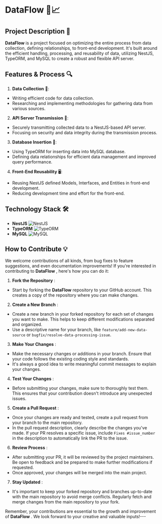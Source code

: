 # DataFlow 🌊📈
## Project Description 📖

**DataFlow**  is a project focused on optimizing the entire process from data collection, defining relationships, to front-end development. It's built around the efficient handling, processing, and reusability of data, utilizing NestJS, TypeORM, and MySQL to create a robust and flexible API server.
## Features & Process 🔍 
1. **Data Collection**  🔄:
- Writing efficient code for data collection.
- Researching and implementing methodologies for gathering data from various sources.

2. **API Server Transmission**  🚀:
- Securely transmitting collected data to a NestJS-based API server.
- Focusing on security and data integrity during the transmission process.

3. **Database Insertion**  💾:
- Using TypeORM for inserting data into MySQL database.
- Defining data relationships for efficient data management and improved query performance.

4. **Front-End Reusability**  🖥️:
- Reusing NestJS defined Models, Interfaces, and Entities in front-end development.
- Reducing development time and effort for the front-end.

## Technology Stack 🛠️ 
- **NestJS**  ![NestJS](https://img.shields.io/badge/NestJS-E0234E?style=for-the-badge&logo=nestjs&logoColor=white) 
- **TypeORM**  ![TypeORM](https://img.shields.io/badge/TypeORM-FFCA28?style=for-the-badge&logo=typeorm&logoColor=black) 
- **MySQL**  ![MySQL](https://img.shields.io/badge/MySQL-4479A1?style=for-the-badge&logo=mysql&logoColor=white)


## How to Contribute 💡

We welcome contributions of all kinds, from bug fixes to feature suggestions, and even documentation improvements! If you're interested in contributing to **DataFlow** , here's how you can do it: 
1. **Fork the Repository** : 
- Start by forking the **DataFlow**  repository to your GitHub account. This creates a copy of the repository where you can make changes. 
2. **Create a New Branch** :
- Create a new branch in your forked repository for each set of changes you want to make. This helps to keep different modifications separated and organized. 
- Use a descriptive name for your branch, like `feature/add-new-data-source` or `bugfix/resolve-data-processing-issue`. 
3. **Make Your Changes** :
- Make the necessary changes or additions in your branch. Ensure that your code follows the existing coding style and standards.
- It's always a good idea to write meaningful commit messages to explain your changes. 
4. **Test Your Changes** :
- Before submitting your changes, make sure to thoroughly test them. This ensures that your contribution doesn't introduce any unexpected issues. 
5. **Create a Pull Request** :
- Once your changes are ready and tested, create a pull request from your branch to the main repository. 
- In the pull request description, clearly describe the changes you've made. If your PR resolves a specific issue, include `Fixes #issue_number` in the description to automatically link the PR to the issue. 
6. **Review Process** :
- After submitting your PR, it will be reviewed by the project maintainers. Be open to feedback and be prepared to make further modifications if requested.
- Once approved, your changes will be merged into the main project. 
7. **Stay Updated** :
- It's important to keep your forked repository and branches up-to-date with the main repository to avoid merge conflicts. Regularly fetch and merge changes from the main repository to your fork.

Remember, your contributions are essential to the growth and improvement of **DataFlow** . We look forward to your creative and valuable inputs!---
